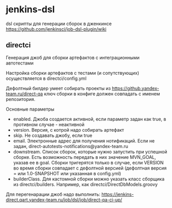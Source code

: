 # jenkins-dsl
dsl скрипты для генерации сборок в дженкинсе </br>
https://github.com/jenkinsci/job-dsl-plugin/wiki

## directci
Генерация джоб для сборки артефактов с интеграционными автотестами

Настройка сборки артефактов с тестами (и сопутствующих) осуществляется в 
directci/config.yml

Дефолтный билдер умеет собирать проекты из https://github.yandex-team.ru/direct-qa
ключ сборки в конфиге должен совпадать с именем репозитория.

Основные параметры
<ul>
<li>enabled. Джоба создается активной, если параметр задан как true, в противном случае - неактивной</li>
<li>version. Версия, с котрой надо собирать артефакт</li>
<li>skip. Не создавать джобу, если true</li>
<li>email. Электронные адрес для получения нотификаций. Если не задан, direct-autotests-notifications@yandex-team.ru</li>
<li>downstream. Список сборок, которые нужно запустить при успешной сборке. Есть возможность передать в них значение MVN_GOAL, указав ее в goal. Сборки тригерятся только в случае, если VERSION во время сборки совпадает с дефолтной версией  (дефолтная версия = или 1.0-SNAPSHOT или указанная в config.yml)</li>
<li>builderClass. Для кастомной сборки можно указать класс сборщика из directci/builders. Например, как directci/DirectDbModels.groovy</li>
</ul>

Для перегенарации джоб надо выполнить:
https://jenkins-direct.qart.yandex-team.ru/job/dsl/job/direct-qa-ci-up/
